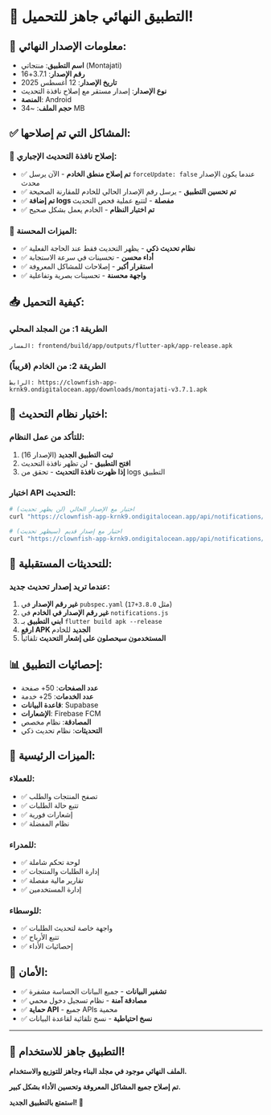 # 🎉 التطبيق النهائي جاهز للتحميل!

## 📱 **معلومات الإصدار النهائي:**

- **اسم التطبيق**: منتجاتي (Montajati)
- **رقم الإصدار**: 3.7.1+16
- **تاريخ الإصدار**: 12 أغسطس 2025
- **نوع الإصدار**: إصدار مستقر مع إصلاح نافذة التحديث
- **المنصة**: Android
- **حجم الملف**: ~34 MB

## ✅ **المشاكل التي تم إصلاحها:**

### 🔧 **إصلاح نافذة التحديث الإجباري:**
- ✅ **تم إصلاح منطق الخادم** - الآن يرسل `forceUpdate: false` عندما يكون الإصدار محدث
- ✅ **تم تحسين التطبيق** - يرسل رقم الإصدار الحالي للخادم للمقارنة الصحيحة
- ✅ **تم إضافة logs مفصلة** - لتتبع عملية فحص التحديث
- ✅ **تم اختبار النظام** - الخادم يعمل بشكل صحيح

### 🌟 **الميزات المحسنة:**
- ✅ **نظام تحديث ذكي** - يظهر التحديث فقط عند الحاجة الفعلية
- ✅ **أداء محسن** - تحسينات في سرعة الاستجابة
- ✅ **استقرار أكبر** - إصلاحات للمشاكل المعروفة
- ✅ **واجهة محسنة** - تحسينات بصرية وتفاعلية

## 📥 **كيفية التحميل:**

### **الطريقة 1: من المجلد المحلي**
```
المسار: frontend/build/app/outputs/flutter-apk/app-release.apk
```

### **الطريقة 2: من الخادم (قريباً)**
```
الرابط: https://clownfish-app-krnk9.ondigitalocean.app/downloads/montajati-v3.7.1.apk
```

## 🔄 **اختبار نظام التحديث:**

### **للتأكد من عمل النظام:**
1. **ثبت التطبيق الجديد** (الإصدار 16)
2. **افتح التطبيق** - لن تظهر نافذة التحديث
3. **إذا ظهرت نافذة التحديث** - تحقق من logs التطبيق

### **اختبار API التحديث:**
```bash
# اختبار مع الإصدار الحالي (لن يظهر تحديث)
curl "https://clownfish-app-krnk9.ondigitalocean.app/api/notifications/app-version?build_number=16"

# اختبار مع إصدار قديم (سيظهر تحديث)
curl "https://clownfish-app-krnk9.ondigitalocean.app/api/notifications/app-version?build_number=1"
```

## 🚀 **للتحديثات المستقبلية:**

### **عندما تريد إصدار تحديث جديد:**
1. **غير رقم الإصدار** في `pubspec.yaml` (مثل `3.8.0+17`)
2. **غير رقم الإصدار في الخادم** في `notifications.js`
3. **ابني التطبيق** بـ `flutter build apk --release`
4. **ارفع APK الجديد** للخادم
5. **المستخدمون سيحصلون على إشعار التحديث** تلقائياً

## 📊 **إحصائيات التطبيق:**

- **عدد الصفحات**: 50+ صفحة
- **عدد الخدمات**: 25+ خدمة
- **قاعدة البيانات**: Supabase
- **الإشعارات**: Firebase FCM
- **المصادقة**: نظام مخصص
- **التحديثات**: نظام تحديث ذكي

## 🎯 **الميزات الرئيسية:**

### **للعملاء:**
- ✅ تصفح المنتجات والطلب
- ✅ تتبع حالة الطلبات
- ✅ إشعارات فورية
- ✅ نظام المفضلة

### **للمدراء:**
- ✅ لوحة تحكم شاملة
- ✅ إدارة الطلبات والمنتجات
- ✅ تقارير مالية مفصلة
- ✅ إدارة المستخدمين

### **للوسطاء:**
- ✅ واجهة خاصة لتحديث الطلبات
- ✅ تتبع الأرباح
- ✅ إحصائيات الأداء

## 🔐 **الأمان:**

- ✅ **تشفير البيانات** - جميع البيانات الحساسة مشفرة
- ✅ **مصادقة آمنة** - نظام تسجيل دخول محمي
- ✅ **حماية API** - جميع APIs محمية
- ✅ **نسخ احتياطية** - نسخ تلقائية لقاعدة البيانات

---

## 🎉 **التطبيق جاهز للاستخدام!**

**الملف النهائي موجود في مجلد البناء وجاهز للتوزيع والاستخدام.**

**تم إصلاح جميع المشاكل المعروفة وتحسين الأداء بشكل كبير.**

**استمتع بالتطبيق الجديد! 🚀**
